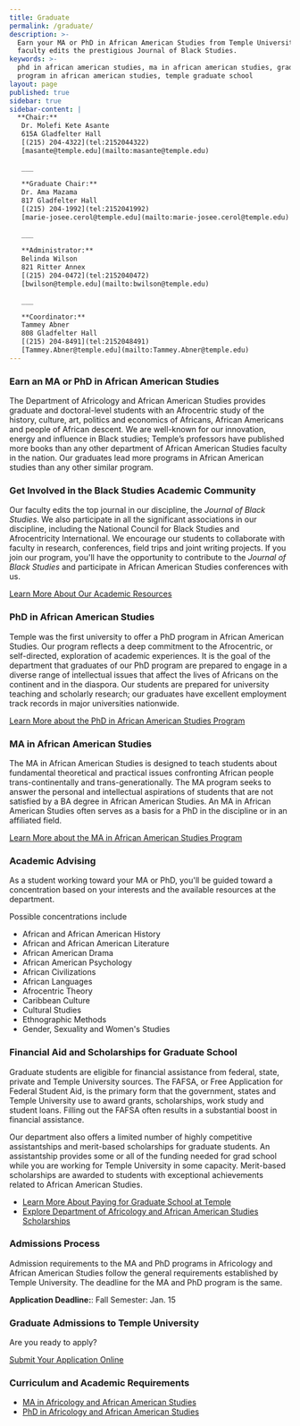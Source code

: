 ```yaml
---
title: Graduate
permalink: /graduate/
description: >-
  Earn your MA or PhD in African American Studies from Temple University. Our
  faculty edits the prestigious Journal of Black Studies.
keywords: >-
  phd in african american studies, ma in african american studies, graduate
  program in african american studies, temple graduate school
layout: page
published: true
sidebar: true
sidebar-content: |
  **Chair:**  
   Dr. Molefi Kete Asante  
   615A Gladfelter Hall  
   [(215) 204-4322](tel:2152044322)  
   [masante@temple.edu](mailto:masante@temple.edu)  
   
   ___
   
   **Graduate Chair:**  
   Dr. Ama Mazama  
   817 Gladfelter Hall  
   [(215) 204-1992](tel:2152041992)  
   [marie-josee.cerol@temple.edu](mailto:marie-josee.cerol@temple.edu)  
   
   ___
   
   **Administrator:**  
   Belinda Wilson  
   821 Ritter Annex   
   [(215) 204-0472](tel:2152040472)  
   [bwilson@temple.edu](mailto:bwilson@temple.edu)  
   
   ___

   **Coordinator:**  
   Tammey Abner  
   808 Gladfelter Hall    
   [(215) 204-8491](tel:2152048491)   
   [Tammey.Abner@temple.edu](mailto:Tammey.Abner@temple.edu)
---
```

### Earn an MA or PhD in African American Studies
The Department of Africology and African American Studies provides graduate and doctoral-level students with an Afrocentric study of the history, culture, art, politics and economics of Africans, African Americans and people of African descent. We are well-known for our innovation, energy and influence in Black studies; Temple’s professors have published more books than any other department of African American Studies faculty in the nation. Our graduates lead more programs in African American studies than any other similar program.

### Get Involved in the Black Studies Academic Community
Our faculty edits the top journal in our discipline, the _Journal of Black Studies_. We also participate in all the significant associations in our discipline, including the National Council for Black Studies and Afrocentricity International. We encourage our students to collaborate with faculty in research, conferences, field trips and joint writing projects. If you join our program, you'll have the opportunity to contribute to the _Journal of Black Studies_ and participate in African American Studies conferences with us. 

[Learn More About Our Academic Resources](https://develop.cla.temple.edu/africology-and-african-american-studies/resources/)

### PhD in African American Studies
Temple was the first university to offer a PhD program in African American Studies. Our program reflects a deep commitment to the Afrocentric, or self-directed, exploration of academic experiences. It is the goal of the department that graduates of our PhD program are prepared to engage in a diverse range of intellectual issues that affect the lives of Africans on the continent and in the diaspora. Our students are prepared for university teaching and scholarly research; our graduates have excellent employment track records in major universities nationwide.

[Learn More about the PhD in African American Studies Program](http://bulletin.temple.edu/graduate/scd/cla/africology-african-american-studies-phd/)

### MA in African American Studies
The MA in African American Studies is designed to teach students about fundamental theoretical and practical issues confronting African people trans-continentally and trans-generationally. The MA program seeks to answer the personal and intellectual aspirations of students that are not satisfied by a BA degree in African American Studies. An MA in African American Studies often serves as a basis for a PhD in the discipline or in an affiliated field.

[Learn More about the MA in African American Studies Program](http://bulletin.temple.edu/graduate/scd/cla/africology-african-american-studies-ma/)

### Academic Advising
As a student working toward your MA or PhD, you'll be guided toward a concentration based on your interests and the available resources at the department.

Possible concentrations include

- African and African American History
- African and African American Literature
- African American Drama
- African American Psychology
- African Civilizations
- African Languages
- Afrocentric Theory
- Caribbean Culture
- Cultural Studies
- Ethnographic Methods
- Gender, Sexuality and Women's Studies

### Financial Aid and Scholarships for Graduate School
Graduate students are eligible for financial assistance from federal, state, private and Temple University sources. The FAFSA, or Free Application for Federal Student Aid, is the primary form that the government, states and Temple University use to award grants, scholarships, work study and student loans. Filling out the FAFSA often results in a substantial boost in financial assistance. 

Our department also offers a limited number of highly competitive assistantships and merit-based scholarships for graduate students. An assistantship provides some or all of the funding needed for grad school while you are working for Temple University in some capacity. Merit-based scholarships are awarded to students with exceptional achievements related to African American Studies. 

- [Learn More About Paying for Graduate School at Temple](http://www.temple.edu/grad/finances/)
- [Explore Department of Africology and African American Studies Scholarships](https://develop.cla.temple.edu/africology-and-african-american-studies/resources/)

### Admissions Process
Admission requirements to the MA and PhD programs in Africology and African American Studies follow the general requirements established by Temple University. The deadline for the MA and PhD program is the same.

**Application Deadline:**: Fall Semester: Jan. 15

### Graduate Admissions to Temple University
Are you ready to apply? 

[Submit Your Application Online](http://www.temple.edu/grad/admissions/howtoapply.htm)

### Curriculum and Academic Requirements
- [MA in Africology and African American Studies](http://bulletin.temple.edu/graduate/scd/cla/africology-african-american-studies-ma/)
- [PhD in Africology and African American Studies](http://bulletin.temple.edu/graduate/scd/cla/africology-african-american-studies-phd/)
